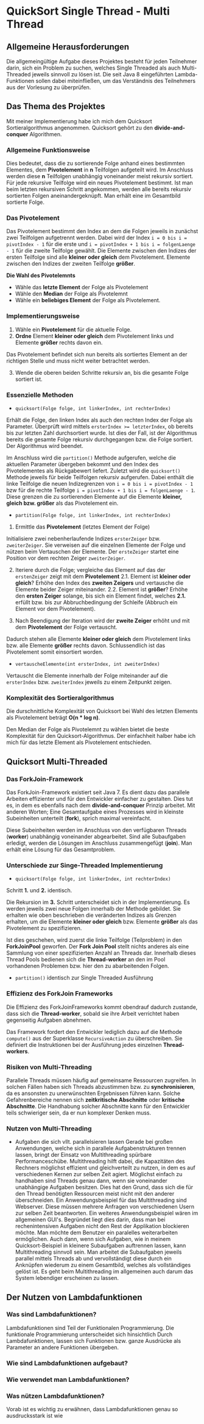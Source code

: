 # QuickSort Single Thread - Multi Thread

## Allgemeine Herausforderungen

Die allgemeingültige Aufgabe dieses Projektes besteht für jeden Teilnehmer darin, sich ein Problem zu suchen, welches Single Threaded als auch Multi-Threaded jeweils sinnvoll zu lösen ist.
Die seit Java 8 eingeführten Lambda-Funktionen sollen dabei miteinfließen, um das Verständnis des Teilnehmers aus der Vorlesung zu überprüfen.

## Das Thema des Projektes

Mit meiner Implementierung habe ich mich dem Quicksort Sortieralgorithmus angenommen.
Quicksort gehört zu den __divide-and-conquer__ Algorithmen.

### Allgemeine Funktionsweise

Dies bedeutet, dass die zu sortierende Folge anhand eines bestimmten Elementes, dem __Pivotelement__ in __n__ Teilfolgen aufgeteilt wird.
Im Anschluss werden diese __n__ Teilfolgen unabhängig voneinander meist rekursiv sortiert. Für jede rekursive Teilfolge wird ein neues Pivotelement bestimmt.
Ist man beim letzten rekursiven Schritt angekommen, werden alle bereits rekursiv sortierten Folgen aneinandergeknüpft.
Man erhält eine im Gesamtbild sortierte Folge.

### Das Pivotelement

Das Pivotelement bestimmt den Index an dem die Folgen jeweils in zunächst zwei Teilfolgen aufgetrennt werden.
Dabei wird der Index ```i = 0 bis i = pivotIndex - 1``` für die erste und ```i = pivotIndex + 1 bis i = folgenLaenge - 1``` für die zweite Teilfolge gewählt. Die Elemente zwischen den Indizes der ersten Teilfolge sind alle __kleiner oder gleich__ dem Pivotelement. Elemente zwischen den Indizes der zweiten Teilfolge __größer__.

__Die Wahl des Pivotelemnts__

- Wähle das __letzte Element__ der Folge als Pivotelement
- Wähle den __Median__ der Folge als Pivotelemnt
- Wähle ein __beliebiges Element__ der Folge als Pivotelement.

### Implementierungsweise

1. Wähle ein __Pivotelement__ für die aktuelle Folge.
2. __Ordne__ Element __kleiner oder gleich__ dem Pivotelement links und Elemente __größer__ rechts davon ein.

Das Pivotelement befindet sich nun bereits als sortiertes Element an der richtigen Stelle und muss nicht weiter betrachtet werden.

3. Wende die oberen beiden Schritte rekursiv an, bis die gesamte Folge sortiert ist.

### Essenzielle Methoden

- ```quicksort(Folge folge, int linkerIndex, int rechterIndex)```

Erhält die Folge, den linken Index als auch den rechten Index der Folge als Parameter.
Überprüft wird mittels ```ersterIndex >= letzterIndex```, ob bereits bis zur letzten Zahl durchsortiert wurde.
Ist dies der Fall, ist der Algorithmus bereits die gesamte Folge rekursiv durchgegangen bzw. die Folge sortiert. Der Algorithmus wird beendet.

Im Anschluss wird die ```partition()``` Methode aufgerufen, welche die aktuellen Parameter übergeben bekommt und den Index des Pivotelementes als Rückgabewert liefert.
Zuletzt wird die ```quicksort()``` Methode jeweils für beide Teilfolgen rekursiv aufgerufen.
Dabei enthält die linke Teilfolge die neuen Indizegrenzen von ```i = 0 bis i = pivotIndex - 1``` bzw für die rechte Teilfolge ```i = pivotIndex + 1 bis i = folgenLaenge - 1```. Diese grenzen die zu sortierenden Elemente auf die Elemente __kleiner, gleich bzw. größer__ als das Pivotelement ein.

- ```partition(Folge folge, int linkerIndex, int rechterIndex)```

1. Ermittle das __Pivotelement__ (letztes Element der Folge)

Initialisiere zwei nebenherlaufende Indizes ```ersterZeiger``` bzw. ```zweiterZeiger```. Sie verweisen auf die einzelnen Elemente der Folge und nützen beim Vertauschen der Elemente. Der ```ersteZeiger``` startet eine Position vor dem rechten Zeiger ```zweiterZeiger```.

2. Iteriere durch die Folge; vergleiche das Element auf das der ```erstenZeiger``` zeigt mit dem __Pivotelement__
2.1. Element ist __kleiner oder gleich__? Erhöhe den Index des __zweiten Zeigers__ und vertausche die Elemente beider Zeiger miteinander.
2.2. Element ist __größer__? Erhöhe den __ersten Zeiger__ solange, bis sich ein Element findet, welches __2.1.__ erfüllt bzw. bis zur Abbruchbedingung der Schleife (Abbruch ein Element vor dem Pivotelement).

3. Nach Beendigung der Iteration wird der __zweite Zeiger__ erhöht und mit dem __Pivotelement__ der Folge vertauscht.

Dadurch stehen alle Elemente __kleiner oder gleich__ dem Pivotelement links bzw. alle Elemente __größer__ rechts davon. Schlussendlich ist das Pivotelement somit einsortiert worden.

- ```vertauscheElemente(int ersterIndex, int zweiterIndex)```

Vertauscht die Elemente innerhalb der Folge miteinander auf die ```ersterIndex``` bzw. ```zweiterIndex``` jeweils zu einem Zeitpunkt zeigen.

### Komplexität des Sortieralgorithmus

Die durschnittliche Komplexität von Quicksort bei Wahl des letzten Elements als Pivotelement beträgt __O(n * log n)__.

Den Median der Folge als Pivotelemnt zu wählen bietet die beste Komplexität für den Quicksort-Algorithmus.
Der einfachheit halber habe ich mich für das letzte Element als Pivotelement entschieden.

## Quicksort Multi-Threaded

### Das ForkJoin-Framework

Das ForkJoin-Framework existiert seit Java 7. Es dient dazu das parallele Arbeiten effizienter und für den Entwickler einfacher zu gestalten. Dies tut es, in dem es ebenfalls nach dem __divide-and-conquer__ Prinzip arbeitet. Mit anderen Worten; Eine Gesamtaufgabe eines Prozesses wird in kleinste Subeinheiten unterteilt (__fork__), sprich maximal vereinfacht.

Diese Subeinheiten werden im Anschluss von den verfügbaren Threads (__worker__) unabhängig voneinander abgearbeitet.
Sind alle Subaufgaben erledigt, werden die Lösungen im Anschluss zusammengefügt (__join__).
Man erhält eine Lösung für das Gesamtproblem.

### Unterschiede zur Singe-Threaded Implementierung

- ```quicksort(Folge folge, int linkerIndex, int rechterIndex)```

Schritt __1.__ und __2.__ identisch.

Die Rekursion im __3.__ Schritt unterscheidet sich in der Implementierung.
Es werden jeweils zwei neue Folgen innerhalb der Methode gebildet. Sie erhalten wie oben beschrieben die veränderten Indizes als Grenzen erhalten, um die Elemente __kleiner oder gleich__ bzw. Elemente __größer__ als das Pivotelement zu spezifizieren.

Ist dies geschehen, wird zuerst die linke Teilfolge (Teilproblem) in den __ForkJoinPool__ geworfen. Der __Fork Join Pool__ stellt nichts anderes als eine Sammlung von einer spezifizierten Anzahl an Threads dar. Innerhalb dieses Thread Pools bedienen sich die __Thread-worker__ an den im Pool vorhandenen Problemen bzw. hier den zu abarbeitenden Folgen.

- ```partition()``` identisch zur Single Threaded Ausführung

### Effizienz des ForkJoin Frameworks

Die Effizienz des ForkJoinFrameworks kommt obendrauf dadurch zustande, dass sich die __Thread-worker__, sobald sie ihre Arbeit verrichtet haben gegenseitig Aufgaben abnehmen.

Das Framework fordert den Entwickler lediglich dazu auf die Methode ```compute()``` aus der Superklasse ```RecursiveAction``` zu überschreiben. Sie definiert die Instruktionen bei der Ausführung jedes einzelnen __Thread-workers__.

### Risiken von Multi-Threading

Parallele Threads müssen häufig auf gemeinsame Ressourcen zugreifen. In solchen Fällen haben sich Threads abzustimmen bzw. zu __synchronisieren__, da es ansonsten zu unerwünschten Ergebnissen führen kann. Solche Gefahrenbereiche nennen sich __zeitkritische Abschnitte__ oder __kritische Abschnitte__. Die Handhabung solcher Abschnitte kann für den Entwickler teils schwieriger sein, da er nun komplexer Denken muss.

### Nutzen von Multi-Threading

- Aufgaben die sich vllt. parallelsieren lassen
Gerade bei großen Anwendungen, welche sich in parallele Aufgabenstrukturen trennen lassen, bringt der Einsatz von Multithreading spürbare Performanceschübe. Multithreading hilft dabei, die Kapazitäten des Rechners möglichst effizient und gleichverteilt zu nutzen, in dem es auf verschiedenen Kernen zur selben Zeit agiert. Möglichst einfach zu handhaben sind Threads genau dann, wenn sie voneinander unabhängige Aufgaben besitzen. Dies hat den Grund, dass sich die für den Thread benötigten Ressourcen meist nicht mit den anderer überschneiden. Ein Anwendungsbeispiel für das Multithreading sind Webserver. Diese müssen mehrere Anfragen von verschiedenen Usern zur selben Zeit beantworten. Ein weiteres Anwendungsbeispiel wären im allgemeinen GUI's. Begründet liegt dies darin, dass man bei rechenintensiven Aufgaben nicht den Rest der Applikation blockieren möchte. Man möchte dem Benutzer ein paralelles weiterarbeiten ermöglichen. Auch dann, wenn sich Aufgaben, wie in meinem Quicksort-Beispiel in kleinere Subaufgaben auftrennen lassen, kann Multithreading sinnvoll sein. Man arbeitet die Subaufgaben jeweils parallel mittels Threads ab und vervollständigt diese durch ein Anknüpfen wiederum zu einem Gesamtbild, welches als vollständiges gelöst ist. Es geht beim Multithreading im allgemeinen auch darum das System lebendiger erscheinen zu lassen.

## Der Nutzen von Lambdafunktionen

### Was sind Lambdafunktionen?

Lambdafunktionen sind Teil der Funktionalen Programmierung. Die funktionale Programmierung unterscheidet sich hinsichtlich Durch Lambdafunktionen, lassen sich Funktionen bzw. ganze Ausdrücke als Parameter an andere Funktionen übergeben. 

### Wie sind Lambdafunktionen aufgebaut?

### Wie verwendet man Lambdafunktionen?

### Was nützen Lambdafunktionen?

Vorab ist es wichtig zu erwähnen, dass Lambdafunktionen genau so ausdrucksstark ist wie 
